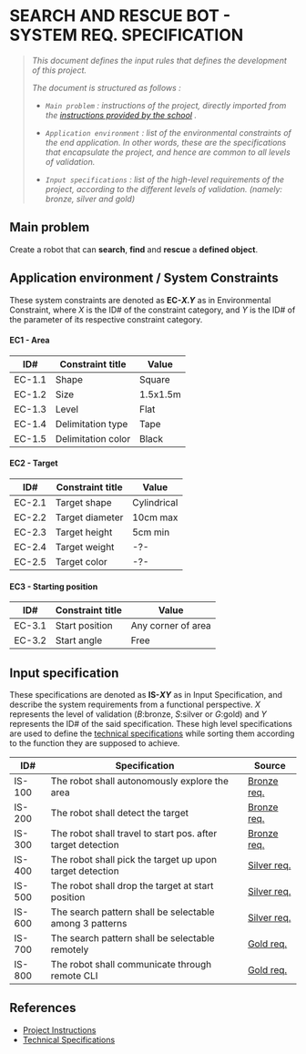 SEARCH AND RESCUE BOT - SYSTEM REQ. SPECIFICATION
============================================
>*This document defines the input rules that defines the development of this project.*
>
>*The document is structured as follows :*
>
> * *`Main problem` : instructions of the project, directly imported from the [instructions provided by the school][Project Instructions] .*
> 
> * *`Application environment` : list of the environmental constraints of the end application. In other words, these are the specifications that encapsulate the project, and hence are common to all levels of validation.*
> 
> * *`Input specifications` : list of the high-level requirements of the project, according to the different levels of validation. (namely: bronze, silver and gold)*
>


## Main problem

Create a robot that can **search**, **find** and **rescue** a **defined object**.



## Application environment / System Constraints

These system constraints are denoted as **EC-*X.Y*** as in Environmental Constraint, where *X* is the ID#
of the constraint category, and *Y* is the ID# of the parameter of its respective constraint category.

#### EC1 - Area
| ID# 					| Constraint title				| Value 						|  
| ---- 					| ----							| -------						|  
| EC-1.1 				| Shape 						| Square						|  
| EC-1.2 				| Size 							| 1.5x1.5m						| 
| EC-1.3 				| Level							| Flat							| 
| EC-1.4 				| Delimitation type 			| Tape							|  
| EC-1.5 				| Delimitation color			| Black							|

#### EC2 - Target
| ID# 					| Constraint title				| Value 						|   
| ---- 					| ----							| -------						|  
| EC-2.1 				| Target shape 					| Cylindrical					|
| EC-2.2 				| Target diameter 				| 10cm max						| 
| EC-2.3 				| Target height 				| 5cm min						|
| EC-2.4 				| Target weight 				| -?-							|
| EC-2.5 				| Target color 					| -?-							|

#### EC3 - Starting position
| ID# 					| Constraint title				| Value 						|   
| ---- 					| ----							| -------						|  
| EC-3.1 				| Start position 				| Any corner of area			|
| EC-3.2 				| Start angle 					| Free							|



## Input specification

These specifications are denoted as **IS-*XY*** as in Input Specification, and describe the system requirements from
a functional perspective. *X* represents the level of validation (*B*:bronze, *S*:silver or *G*:gold) and *Y* represents the ID# of
the said specification. These high level specifications are used to define the [technical specifications][Technical Specs] while sorting
them according to the function they are supposed to achieve.

| ID# 					| Specification													| Source 								|  
| ---- 					| ----															| -------								|  
| IS-100 				| The robot shall autonomously explore the area 				| [Bronze req.][Project Instructions]	|
| IS-200 				| The robot shall detect the target								| [Bronze req.][Project Instructions]	|
| IS-300 				| The robot shall travel to start pos. after target detection	| [Bronze req.][Project Instructions]	|
| IS-400				| The robot shall pick the target up upon target detection		| [Silver req.][Project Instructions]	|
| IS-500 				| The robot shall drop the target at start position				| [Silver req.][Project Instructions]	|
| IS-600 				| The search pattern shall be selectable among 3 patterns		| [Silver req.][Project Instructions]	|
| IS-700 				| The search pattern shall be selectable remotely				| [Gold req.][Project Instructions]		|
| IS-800 				| The robot shall communicate through remote CLI 				| [Gold req.][Project Instructions]		|


## References
+ [Project Instructions][Project Instructions]
+ [Technical Specifications][Technical Specs]


[Project Instructions]: https://github.com/AlexxxEP/search_and_rescue_bot/tree/main/docs/Instructions/2023_Tests_Search%26Rescue.pdf
[Technical Specs]: https://github.com/AlexxxEP/search_and_rescue_bot/tree/main/docs/specifications/technical_specifications.md